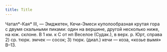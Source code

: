 ```yaml
---
title: Title
---
```


Чатал*-Кая* III, — Эмджетен, Кечи-Эмеси куполообразная крутая гора с двумя
скальными пиками: один на вершине, другой несколько ниже, на юж. склоне. В 1 км.
к С от нп Веселое (Судак.), в верх. р. Юрт, справа 2) ср. тюрк. эмчек — сосок;
3) тюрк. (диал.) кечи — коза, «козье вымя» В–13.
